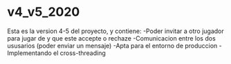 # v4_v5_2020
Esta es la version 4-5 del proyecto, y contiene:
  -Poder invitar a otro jugador para jugar de y que este accepte o rechaze
  -Comunicacion entre los dos ususarios (poder enviar un mensaje)
  -Apta para el entorno de produccion
  -Implementando el cross-threading
  
